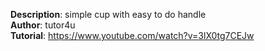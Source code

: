 **Description**: simple cup with easy to do handle  
**Author**: tutor4u  
**Tutorial**: https://www.youtube.com/watch?v=3lX0tg7CEJw